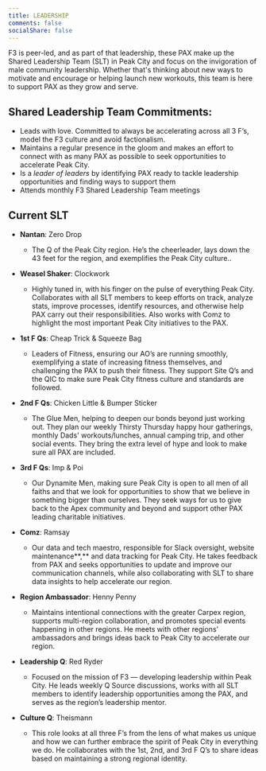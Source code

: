 ```yaml
---
title: LEADERSHIP
comments: false
socialShare: false
---
```


F3 is peer-led, and as part of that leadership, these PAX make up the Shared Leadership Team (SLT) in Peak City and focus on the invigoration of male community leadership. Whether that's thinking about new ways to motivate and encourage or helping launch new workouts, this team is here to support PAX as they grow and serve.

## Shared Leadership Team Commitments:
- Leads with love. Committed to always be accelerating across all 3 F’s, model the F3 culture and avoid factionalism.
- Maintains a regular presence in the gloom and makes an effort to connect with as many PAX as possible to seek opportunities to accelerate Peak City.
- Is a _leader of leaders_ by identifying PAX ready to tackle leadership opportunities and finding ways to support them
- Attends monthly F3 Shared Leadership Team meetings


## Current SLT

- **Nantan**: Zero Drop

  - The Q of the Peak City region. He’s the cheerleader, lays down the 43 feet for the region, and exemplifies the Peak City culture..

- **Weasel Shaker**: Clockwork

  - Highly tuned in, with his finger on the pulse of everything Peak City. Collaborates with all SLT members to keep efforts on track, analyze stats, improve processes, identify resources, and otherwise help PAX carry out their responsibilities. Also works with Comz to highlight the most important Peak City initiatives to the PAX.

- **1st F Qs**: Cheap Trick & Squeeze Bag

  - Leaders of Fitness, ensuring our AO’s are running smoothly, exemplifying a state of increasing fitness themselves, and challenging the PAX to push their fitness. They support Site Q’s and the QIC to make sure Peak City fitness culture and standards are followed.

- **2nd F Qs**: Chicken Little & Bumper Sticker

  - The Glue Men, helping to deepen our bonds beyond just working out. They plan our weekly Thirsty Thursday happy hour gatherings, monthly Dads' workouts/lunches, annual camping trip, and other social events. They bring the extra level of hype and look to make sure all PAX are included.

- **3rd F Qs**: Imp & Poi

  - Our Dynamite Men, making sure Peak City is open to all men of all faiths and that we look for opportunities to show that we believe in something bigger than ourselves. They seek ways for us to give back to the Apex community and beyond and support other PAX leading charitable initiatives.

- **Comz**: Ramsay

  - Our data and tech maestro, responsible for Slack oversight, website maintenance**,** and data tracking for Peak City. He takes feedback from PAX and seeks opportunities to update and improve our communication channels, while also collaborating with SLT to share data insights to help accelerate our region.

- **Region Ambassador**: Henny Penny

  - Maintains intentional connections with the greater Carpex region, supports multi-region collaboration, and promotes special events happening in other regions. He meets with other regions’ ambassadors and brings ideas back to Peak City to accelerate our region.

- **Leadership Q**: Red Ryder

  - Focused on the mission of F3 — developing leadership within Peak City. He leads weekly Q Source discussions, works with all SLT members to identify leadership opportunities among the PAX, and serves as the region’s leadership mentor.

- **Culture Q**: Theismann

  - This role looks at all three F’s from the lens of what makes us unique and how we can further embrace the spirit of Peak City in everything we do. He collaborates with the 1st, 2nd, and 3rd F Q’s to share ideas based on maintaining a strong regional identity.
